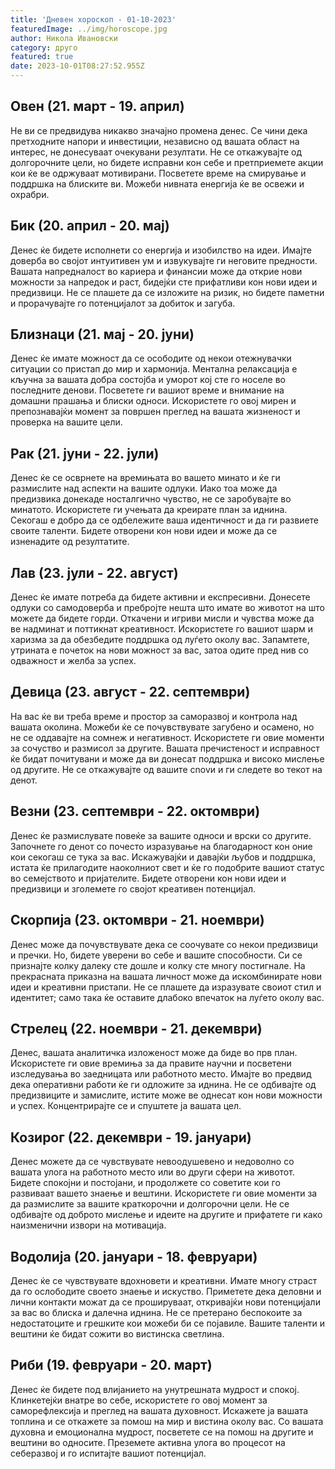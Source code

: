 ```yaml
---
title: 'Дневен хороскоп - 01-10-2023'
featuredImage: ../img/horoscope.jpg
author: Никола Ивановски
category: друго
featured: true
date: 2023-10-01T08:27:52.955Z
---
```

## Овен (21. март - 19. април)
Не ви се предвидува никакво значајно промена денес. Се чини дека претходните напори и инвестиции, независно од вашата област на интерес, не донесуваат очекувани резултати. Не се откажувајте од долгорочните цели, но бидете исправни кон себе и претприемете акции кои ќе ве одржуваат мотивирани. Посветете време на смирување и поддршка на блиските ви. Можеби нивната енергија ќе ве освежи и охрабри.

## Бик (20. април - 20. мај)
Денес ќе бидете исполнети со енергија и изобилство на идеи. Имајте доверба во својот интуитивен ум и извукувајте ги неговите предности. Вашата напредналост во кариера и финансии може да открие нови можности за напредок и раст, бидејќи сте прифатливи кон нови идеи и предизвици. Не се плашете да се изложите на ризик, но бидете паметни и прорачувајте го потенцијалот за добиток и загуба.

## Близнаци (21. мај - 20. јуни)
Денес ќе имате можност да се осободите од некои отежнувачки ситуации со пристап до мир и хармонија. Ментална релаксација е кључна за вашата добра состојба и уморот кој сте го носеле во последните денови. Посветете ги вашиот време и внимание на домашни прашања и блиски односи. Искористете го овој мирен и препознавајќи момент за површен преглед на вашата жизненост и проверка на вашите цели.

## Рак (21. јуни - 22. јули)
Денес ќе се осврнете на времињата во вашето минато и ќе ги размислите над аспекти на вашите одлуки. Иако тоа може да предизвика донекаде носталгично чувство, не се заробувајте во минатото. Искористете ги учењата да креирате план за иднина. Секогаш е добро да се одбележите ваша идентичност и да ги развиете своите таленти. Бидете отворени кон нови идеи и може да се изненадите од резултатите.

## Лав (23. јули - 22. август)
Денес ќе имате потреба да бидете активни и експресивни. Донесете одлуки со самодоверба и пребројте нешта што имате во животот на што можете да бидете горди. Откачени и игриви мисли и чувства може да ве надминат и поттикнат креативност. Искористете го вашиот шарм и харизма за да обезбедите поддршка од луѓето околу вас. Запамтете, утрината е почеток на нови можност за вас, затоа одите пред нив со одважност и желба за успех.

## Девица (23. август - 22. септември)
На вас ќе ви треба време и простор за саморазвој и контрола над вашата околина. Можеби ќе се почувствувате загубено и осамено, но не се оддавајте на сомнеж и негативност. Искористете ги овие моменти за сочуство и размисол за другите. Вашата пречистеност и исправност ќе бидат почитувани и може да ви донесат поддршка и високо мислење од другите. Не се откажувајте од вашите сnovи и ги следете во текот на денот.

## Везни (23. септември - 22. октомври)
Денес ќе размислувате повеќе за вашите односи и врски со другите. Започнете го денот со почесто изразување на благодарност кон оние кои секогаш се тука за вас. Искажувајќи и давајќи љубов и поддршка, истата ќе прилагодите наоколниот свет и ќе го подобрите вашиот статус во семејството и пријателите. Бидете отворени кон нови идеи и предизвици и зголемете го својот креативен потенцијал.

## Скорпија (23. октомври - 21. ноември)
Денес може да почувствувате дека се соочувате со некои предизвици и пречки. Но, бидете уверени во себе и вашите способности. Си се признајте колку далеку сте дошле и колку сте многу постигнале. На прекрасната приказна на вашата личност може да искомбинирате нови идеи и креативни пристапи. Не се плашете да изразувате своиот стил и идентитет; само така ќе оставите длабоко впечаток на луѓето околу вас.

## Стрелец (22. ноември - 21. декември)
Денес, вашата аналитичка изложеност може да биде во прв план. Искористете ги овие времиња за да правите научни и посветени изследувања во заедницата или работното место. Имајте во предвид дека оперативни работи ќе ги одложите за иднина. Не се одбивајте од предизвиците и замислите, истите може ве однесат кон нови можности и успех. Концентрирајте се и спуштете ја вашата цел.

## Козирог (22. декември - 19. јануари)
Денес можете да се чувствувате невоодушевено и недоволно со вашата улога на работното место или во други сфери на животот. Бидете спокојни и постојани, и продолжете со советите кои го развиваат вашето знаење и вештини. Искористете ги овие моменти за да размислите за вашите краткорочни и долгорочни цели. Не се одбивајте од доброто мислење и идеите на другите и прифатете ги како наизменични извори на мотивација.

## Водолија (20. јануари - 18. февруари)
Денес ќе се чувствувате вдохновети и креативни. Имате многу страст да го ослободите своето знаење и искуство. Приметете дека деловни и лични контакти можат да се прошируваат, откривајќи нови потенцијали за вас во блиска и далечна иднина. Не се претерано беспокоите за недостатоците и грешките кои можеби би се појавиле. Вашите таленти и вештини ќе бидат сожити во вистинска светлина.

## Риби (19. февруари - 20. март)
Денес ќе бидете под влијанието на унутрешната мудрост и спокој. Клинкетејќи внатре во себе, искористете го овој момент за саморефлексија и преглед на вашата духовност. Искажете ја вашата топлина и се откажете за помош на мир и вистина околу вас. Со вашата духовна и емоционална мудрост, посветете се на помош на другите и вештини во односите. Преземете активна улога во процесот на себеразвој и го испитајте вашиот потенцијал.
